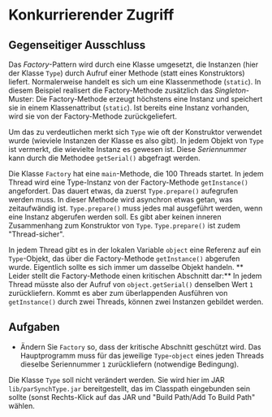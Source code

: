 # Konkurrierender Zugriff #

## Gegenseitiger Ausschluss ##

Das _Factory_-Pattern wird durch eine Klasse umgesetzt, die Instanzen (hier der Klasse ``Type``) durch Aufruf einer Methode (statt eines Konstruktors) liefert. Normalerweise handelt es sich um eine Klassenmethode (``static``). In diesem Beispiel realisert die Factory-Methode zusätzlich das _Singleton_-Muster: Die Factory-Methode erzeugt höchstens eine Instanz und speichert sie in einem Klassenattribut (``static``). Ist bereits eine Instanz vorhanden, wird sie von der Factory-Methode zurückgeliefert.


Um das zu verdeutlichen merkt sich ``Type`` wie oft der Konstruktor verwendet wurde (wieviele Instanzen der Klasse es also gibt). In jedem Objekt von ``Type`` ist vermerkt, die wievielte Instanz es gewesen ist. Diese _Seriennummer_ kann durch die Methodee ``getSerial()`` abgefragt werden.

Die Klasse ``Factory`` hat eine ``main``-Methode, die 100 Threads startet. In jedem Thread wird eine Type-Instanz von der Factory-Methode ``getInstance()`` angefordert. Das dauert etwas, da zuerst ``Type.prepare()`` aufegrufen werden muss. In dieser Methode wird asynchron etwas getan, was zeitaufwändig ist. ``Type.prepare()`` muss jedes mal ausgeführt werden, wenn eine Instanz abgerufen werden soll. Es gibt aber keinen inneren Zusammenhang zum Konstruktor von ``Type``. ``Type.prepare()`` ist zudem "Thread-sicher".    



In jedem Thread gibt es in der lokalen Variable ``object`` eine Referenz auf ein ``Type``-Objekt, das über die Factory-Methode ``getInstance()`` abgerufen wurde. Eigentlich sollte es sich immer um dasselbe Objekt handeln. ** Leider stellt die Factory-Methode einen kritischen Abschnitt dar:** In jedem Thread müsste also der Aufruf von ``object.getSerial()`` denselben Wert ``1`` zurückliefern. Kommt es aber zum überlappenden Ausführen von ``getInstance()`` durch zwei Threads, können zwei Instanzen gebildet werden.  

## Aufgaben ##

* Ändern Sie ``Factory`` so, dass der kritische Abschnitt geschützt wird. Das Hauptprogramm muss für das jeweilige ``Type``-``object`` eines jeden Threads dieselbe Seriennummer ``1`` zurückliefern (notwendige Bedingung). 

Die Klasse ``Type`` soll nicht verändert werden. Sie wird hier im JAR ``lib/parSynchType.jar`` bereitgestellt, das im Classpath eingebunden sein sollte (sonst Rechts-Klick auf das JAR und "Build Path/Add To Build Path" wählen.

